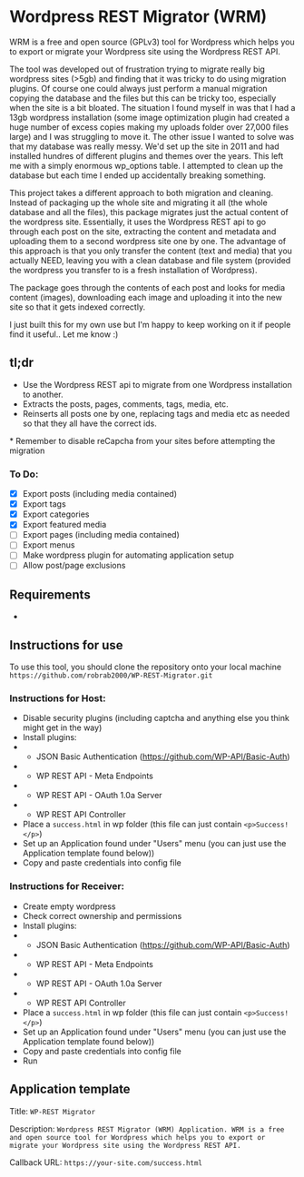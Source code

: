 # Wordpress REST Migrator (WRM)

WRM is a free and open source (GPLv3) tool for Wordpress which helps you to export
or migrate your Wordpress site using the Wordpress REST API.

The tool was developed out of frustration trying to migrate really big wordpress sites (>5gb) and finding that it was tricky to do using migration plugins. Of course one could always just perform a manual migration copying the database and the files but this can be tricky too, especially when the site is a bit bloated. The situation I found myself in was that I had a 13gb wordpress installation (some image optimization plugin had created a huge number of excess copies making my uploads folder over 27,000 files large) and I was struggling to move it. The other issue I wanted to solve was that my database was really messy. We'd set up the site in 2011 and had installed hundres of different plugins and themes over the years. This left me with a simply enormous wp_options table. I attempted to clean up the database but each time I ended up accidentally breaking something.

This project takes a different approach to both migration and cleaning. Instead of packaging up the whole site and migrating it all (the whole database and all the files), this package migrates just the actual content of the wordpress site. Essentially, it uses the Wordpress REST api to go through each post on the site, extracting the content and metadata and uploading them to a second wordpress site one by one. The advantage of this approach is that you only transfer the content (text and media) that you actually NEED, leaving you with a clean database and file system (provided the wordpress you transfer to is a fresh installation of Wordpress).

The package goes through the contents of each post and looks for media content (images), downloading each image and uploading it into the new site so that it gets indexed correctly. 

I just built this for my own use but I'm happy to keep working on it if people find it useful.. Let me know :)

## tl;dr
- Use the Wordpress REST api to migrate from one Wordpress installation to another.
- Extracts the posts, pages, comments, tags, media, etc.
- Reinserts all posts one by one, replacing tags and media etc as needed so that they all have the correct ids.

<nowiki>*</nowiki> Remember to disable reCapcha from your sites before attempting the migration

### To Do:
- [x] Export posts (including media contained)
- [x] Export tags
- [x] Export categories
- [x] Export featured media
- [ ] Export pages (including media contained)
- [ ] Export menus
- [ ] Make wordpress plugin for automating application setup
- [ ] Allow post/page exclusions

## Requirements
- 

## Instructions for use
To use this tool, you should clone the repository onto your local machine
`https://github.com/robrab2000/WP-REST-Migrator.git`


### Instructions for Host:
- Disable security plugins (including captcha and anything else you think might get in the way)
- Install plugins:
- - JSON Basic Authentication (https://github.com/WP-API/Basic-Auth)
- - WP REST API - Meta Endpoints
- - WP REST API - OAuth 1.0a Server
- - WP REST API Controller
- Place a `success.html` in wp folder (this file can just contain `<p>Success!</p>`)
- Set up an Application found under "Users" menu (you can just use the Application template found below))
- Copy and paste credentials into config file

### Instructions for Receiver:
- Create empty wordpress 
- Check correct ownership and permissions
- Install plugins:
- - JSON Basic Authentication (https://github.com/WP-API/Basic-Auth)
- - WP REST API - Meta Endpoints
- - WP REST API - OAuth 1.0a Server
- - WP REST API Controller
- Place a `success.html` in wp folder (this file can just contain `<p>Success!</p>`)
- Set up an Application found under "Users" menu (you can just use the Application template found below))
- Copy and paste credentials into config file
- Run

## Application template
Title: `WP-REST Migrator`

Description: `Wordpress REST Migrator (WRM) Application.
WRM is a free and open source tool for Wordpress which helps you to export
or migrate your Wordpress site using the Wordpress REST API.`

Callback URL: `https://your-site.com/success.html`





